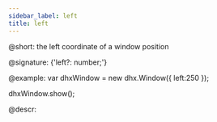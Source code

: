 ```yaml
---
sidebar_label: left
title: left
---          
```


@short: the left coordinate of a window position

@signature: {'left?: number;'}

@example:
var dhxWindow = new dhx.Window({
    left:250
});

dhxWindow.show();

@descr:
